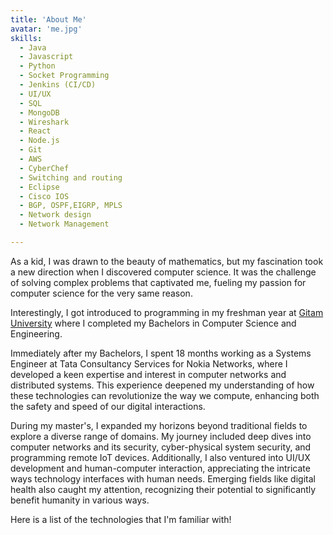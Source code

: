 ```yaml
---
title: 'About Me'
avatar: 'me.jpg'
skills:
  - Java
  - Javascript
  - Python
  - Socket Programming
  - Jenkins (CI/CD)
  - UI/UX
  - SQL 
  - MongoDB
  - Wireshark
  - React
  - Node.js
  - Git
  - AWS
  - CyberChef
  - Switching and routing
  - Eclipse
  - Cisco IOS
  - BGP, OSPF,EIGRP, MPLS
  - Network design
  - Network Management

---
```

As a kid, I was drawn to the beauty of mathematics, but my fascination took a new direction when I discovered computer science. It was the challenge of solving complex problems that captivated me, fueling my passion for computer science for the very same reason.

Interestingly, I got introduced to programming in my freshman year at [Gitam University](https://www.gitam.edu/) where I completed my Bachelors in Computer Science and Engineering.

Immediately after my Bachelors, I spent 18 months working as a Systems Engineer at Tata Consultancy Services for Nokia Networks, where I developed a keen expertise and interest in computer networks and distributed systems. This experience deepened my understanding of how these technologies can revolutionize the way we compute, enhancing both the safety and speed of our digital interactions.

During my master's, I expanded my horizons beyond traditional fields to explore a diverse range of domains. My journey included deep dives into computer networks and its security, cyber-physical system security, and programming remote IoT devices. Additionally, I also ventured into UI/UX development and human-computer interaction, appreciating the intricate ways technology interfaces with human needs. Emerging fields like digital health also caught my attention, recognizing their potential to significantly benefit humanity in various ways.

Here is a list of the technologies that I'm familiar with!

